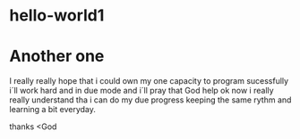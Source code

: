 # hello-world1
Another one
============
I really really hope that i could own my one capacity to program sucessfully
i´ll work hard and in due mode
and i´ll pray that God help 
ok now i really really understand tha i can do my due progress keeping the same rythm and learning a bit everyday.


thanks <God

